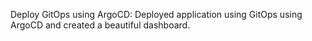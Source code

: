 Deploy GitOps using ArgoCD: Deployed application using GitOps using ArgoCD and created a beautiful dashboard.
